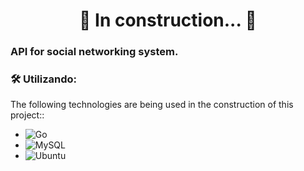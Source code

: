 <h1 align="center"> 
	🚧  In construction...  🚧
</h1>

### API for social networking system.

### 🛠 Utilizando:

The following technologies are being used in the construction of this project::

- ![Go](https://img.shields.io/badge/go-%2300ADD8.svg?style=for-the-badge&logo=go&logoColor=white)
- ![MySQL](https://img.shields.io/badge/mysql-%2300f.svg?style=for-the-badge&logo=mysql&logoColor=white)
- ![Ubuntu](https://img.shields.io/badge/Ubuntu-E95420?style=for-the-badge&logo=ubuntu&logoColor=white)